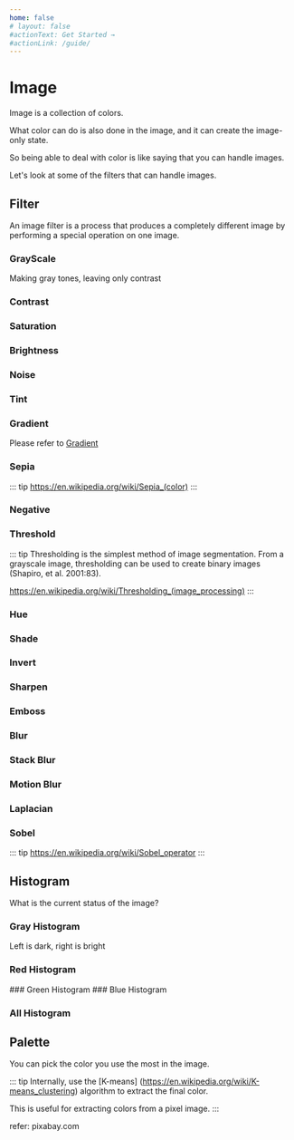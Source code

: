 ```yaml
---
home: false
# layout: false
#actionText: Get Started →
#actionLink: /guide/
---
```


# Image

Image is a collection of colors.

What color can do is also done in the image, and it can create the image-only state.

So being able to deal with color is like saying that you can handle images.

Let's look at some of the filters that can handle images.

## Filter 

An image filter is a process that produces a completely different image by performing a special operation on one image.

### GrayScale

<image-filter :filter="['grayscale', 100]" filterValue1Text="Adjust" />
Making gray tones, leaving only contrast

### Contrast

<image-filter :filter="['contrast', 50]" :min="-100" :max="100" />

### Saturation 
<image-filter :filter="['saturation', 30]" />

### Brightness
<image-filter :filter="['brightness', 50]" description="명도" /> 

### Noise
<image-filter :filter="['noise', 50]" filterValue1Text="Adjust" :min="1" />


### Tint
<image-filter :filter="['tint', 0.1, 0.1, 0.1]" filterValue1Text="red" filterValue2Text="green" filterValue3Text="blue" :max="1" :min="0" :step="0.01" />

### Gradient 
<image-filter :filter="['gradient', 'black,rgba(255, 255, 30, 0.5)', 40]" filterValue1Type="input" filterValue1Text="Color List"  filterValue2Text="Scale" :min="10" :max="1000" /> 

Please refer to [Gradient](/colorpicker/api.md#gradient-scale)

### Sepia
<image-filter :filter="['sepia', 100]" :min="-100" :max="100" />

::: tip 
https://en.wikipedia.org/wiki/Sepia_(color)
:::

### Negative
<image-filter :filter="['negative', 50]" :min="0" :max="100" />

### Threshold
<image-filter :filter="['threshold', 120, 100]" filterValue1Text="Adjust" :min="0" :max="100" />

::: tip
Thresholding is the simplest method of image segmentation. From a grayscale image, thresholding can be used to create binary images (Shapiro, et al. 2001:83).

https://en.wikipedia.org/wiki/Thresholding_(image_processing)
:::

### Hue 
<image-filter :filter="['hue', 120]" filterValue1Text="Hue Color" :min="0" :max="360" />


### Shade

<image-filter :filter="['shade', 3, 1, 1]" filterValue1Text="Red" filterValue2Text="Green" filterValue3Text="Blue" title="Shade"  :min="0" :max="10" :step="0.1" />

### Invert

<image-filter :filter="['invert']" />

### Sharpen 

<image-filter :filter="['sharpen']" />

### Emboss 

<image-filter :filter="['emboss', 20]" :max="50" :step="0.1" />

### Blur 
<image-filter :filter="['blur', 5]" :min="3" :max="100" />

### Stack Blur 
<image-filter :filter="['stack-blur', 5]" filterValue1Text="Radius" :min="3" :max="100" />

### Motion Blur 

<image-filter :filter="['motion-blur', 20]" />

### Laplacian

<image-filter :filter="['laplacian', 100]" />

### Sobel 

<image-filter :filter="['sobel', 100]" />

::: tip
https://en.wikipedia.org/wiki/Sobel_operator
:::
      
## Histogram

What is the current status of the image?

### Gray Histogram 
<image-histogram :black="true" />

Left is dark, right is bright


### Red Histogram
<image-histogram :red="true" />
### Green Histogram
<image-histogram :green="true" />
### Blue Histogram
<image-histogram :blue="true" />

### All Histogram
<image-histogram :blue="true" :red="true" :green="true" />
      
## Palette 

You can pick the color you use the most in the image.

<image-palette description="pick count" :count="10" /> 

::: tip
Internally, use the [K-means] (https://en.wikipedia.org/wiki/K-means_clustering) algorithm to extract the final color.

This is useful for extracting colors from a pixel image.
:::



<image-palette-item src="/resources/image/palette/daylight.jpg" :count="20" />  

<image-palette-item src="/resources/image/palette/butterfly.jpg" :count="20" />  

<image-palette-item src="/resources/image/palette/dandelion.jpg" :count="20" />  

<image-palette-item src="/resources/image/palette/flower.jpg" :count="20" />  

<image-palette-item src="/resources/image/palette/spring.jpg" :count="20" />  

refer:  pixabay.com